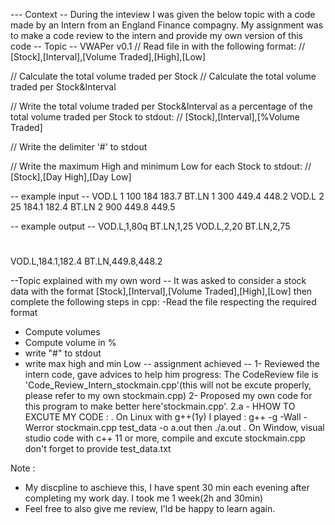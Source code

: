 --- Context --
During the inteview I was given the below topic with a code made by an Intern from an England Finance compagny.
My assignment was to make a code review to the intern and provide my own version of this code
-- Topic --
VWAPer v0.1
// Read file in with the following format:
// [Stock],[Interval],[Volume Traded],[High],[Low]

// Calculate the total volume traded per Stock
// Calculate the total volume traded per Stock&Interval

// Write the total volume traded per Stock&Interval as a percentage of the total volume traded per Stock to stdout:
// [Stock],[Interval],[%Volume Traded]

// Write the delimiter '#' to stdout

// Write the maximum High and minimum Low for each Stock to stdout:
// [Stock],[Day High],[Day Low]

-- example input --
VOD.L 1 100 184 183.7
BT.LN 1 300 449.4 448.2
VOD.L 2 25 184.1 182.4
BT.LN 2 900 449.8 449.5

-- example output --
VOD.L,1,80q
BT.LN,1,25
VOD.L,2,20
BT.LN,2,75
#
VOD.L,184.1,182.4
BT.LN,449.8,448.2

--Topic explained with my own word --
It was asked to consider a stock data with the format [Stock],[Interval],[Volume Traded],[High],[Low] then complete the following steps in cpp:
-Read the file respecting the required format
- Compute volumes
- Compute volume in %
- write "#" to stdout
- write max high and min Low
-- assignment achieved --
1- Reviewed the intern code, gave advices to help him progress: The CodeReview file is 'Code_Review_Intern_stockmain.cpp'(this will not be excute properly, please refer to my own stockmain.cpp)
2- Proposed my own code for this program to make better here'stockmain.cpp'.
 2.a - HHOW TO EXCUTE MY CODE :
    . On Linux with g++(1y) I played :  g++ -g -Wall -Werror stockmain.cpp test_data -o a.out then ./a.out
    . On Window, visual studio code with c++ 11 or more, compile and excute stockmain.cpp don't forget to provide test_data.txt

Note :
- My discpline to aschieve this, I have spent 30 min each evening after completing my work day. I took me 1 week(2h and 30min)
- Feel free to also  give me review, I'ld be happy to learn again.
